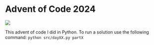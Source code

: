 # Advent of Code 2024

![](https://img.shields.io/badge/stars%20⭐-22-yellow)

This advent of code I did in Python.
To run a solution use the following command: `python src/dayXX.py partX`
